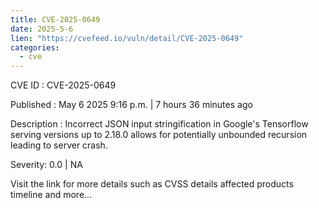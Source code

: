 ```yaml
---
title: CVE-2025-0649
date: 2025-5-6
lien: "https://cvefeed.io/vuln/detail/CVE-2025-0649"
categories:
  - cve
---
```


CVE ID : CVE-2025-0649

Published :  May 6
2025
9:16 p.m. | 7 hours
36 minutes ago

Description : Incorrect JSON input stringification in Google's Tensorflow serving versions up to 2.18.0 allows for potentially unbounded recursion leading to server crash.

Severity: 0.0 | NA

Visit the link for more details
such as CVSS details
affected products
timeline
and more...
